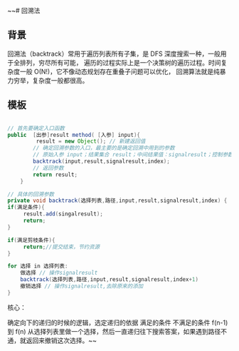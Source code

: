 ~~# 回溯法

## 背景

回溯法（backtrack）常用于遍历列表所有子集，是 DFS 深度搜索一种，一般用于全排列，穷尽所有可能，
遍历的过程实际上是一个决策树的遍历过程。时间复杂度一般 O(N!)，它不像动态规划存在重叠子问题可以优化，
回溯算法就是纯暴力穷举，复杂度一般都很高。

## 模板

```java

// 首先要确定入口函数
public  [出参]result method( [入参] input){
         result = new Object(); // 新建返回值
        // 确定回溯参数的入口，最主要的是确定回溯中用到的参数
        // 原始入参 input；结果集合 result；中间结果值：signalresult；控制参数；index 等
        backtrack(input,result,signalresult,index);
        // 返回参数
        return result;
    }

// 具体的回溯参数
private void backtrack(选择列表,路径,input,result,signalresult,index) {
if(满足条件){
     result.add(singalresult);
     return;
}

if(满足剪枝条件){
     return;//提交结束，节约资源
}  

for 选择 in 选择列表:
    做选择 // 操作signalresult
    backtrack(选择列表,路径,input,result,signalresult,index+1)
    撤销选择 // 操作signalresult,去除原来的添加
}

```

核心： 

确定向下的递归的时候的逻辑，选定递归的依据
满足的条件
不满足的条件
f(n-1) 到 f(n) 
从选择列表里做一个选择，然后一直递归往下搜索答案，如果遇到路径不通，就返回来撤销这次选择。~~
